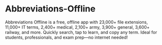 # Abbreviations-Offline
Abbreviations Offline is a free, offline app with 23,000+ file extensions, 11,000+ IT terms, 2,400+ medical, 2,100+ army, 3,900+ general, 3,600+ railway, and more. Quickly search, tap to learn, and copy any term. Ideal for students, professionals, and exam prep—no internet needed!
